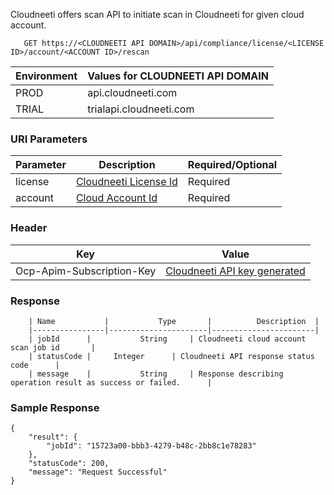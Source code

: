 Cloudneeti offers scan API to initiate scan in Cloudneeti for given cloud account.

       GET https://<CLOUDNEETI API DOMAIN>/api/compliance/license/<LICENSE ID>/account/<ACCOUNT ID>/rescan


| Environment	| Values for CLOUDNEETI API DOMAIN |
|---------------|--------------------------------------|
| PROD 	        |   api.cloudneeti.com                 |
| TRIAL 	| trialapi.cloudneeti.com              |


### URI Parameters

| Parameter           |           Description                                |           Required/Optional  |
|-----------|----------------------------------------------------------------|----------------------------|
| license  |          [Cloudneeti License Id​](#license-id)                  | Required|
| account  |          [Cloud Account Id​](#account-id)                          | Required|

### Header

| Key	        | Value                                |
|---------------|--------------------------------------|
| Ocp-Apim-Subscription-Key 	| [Cloudneeti API key generated](../../administratorGuide/configureCloudneetiAPIAccess/)             |


### Response

        | Name           |           Type       |          Description  |
        |----------------|----------------------|-----------------------|
        | jobId 	 |           String     | Cloudneeti cloud account scan job id       |
        | statusCode |     Integer      | Cloudneeti API response status code      |
        | message	 |           String     | Response describing operation result as success or failed.      |


<!-- ### Examples -->

<!-- #### Sample Request

        GET https://api.cloudneeti.com/api/compliance/license/9085e05b-c5fe-49e1-9511-af4002aad6c4/account/7b227c87-2fb2-4fe4-bbab-c7318de12f5e/scan -->

### Sample Response
    {
        "result": {
            "jobId": "15723a00-bbb3-4279-b48c-2bb8c1e78283"
        },
        "statusCode": 200,
        "message": "Request Successful"
    }